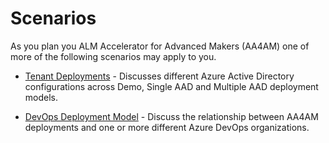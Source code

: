 # Scenarios

As you plan you ALM Accelerator for Advanced Makers (AA4AM) one of more of the following scenarios may apply to you.

- [Tenant Deployments](./tenant-deployments.md) - Discusses different Azure Active Directory configurations across Demo, Single AAD and Multiple AAD deployment models.

- [DevOps Deployment Model](./devOps-deployment-model.md) - Discuss the relationship between AA4AM deployments and one or more different Azure DevOps organizations. 